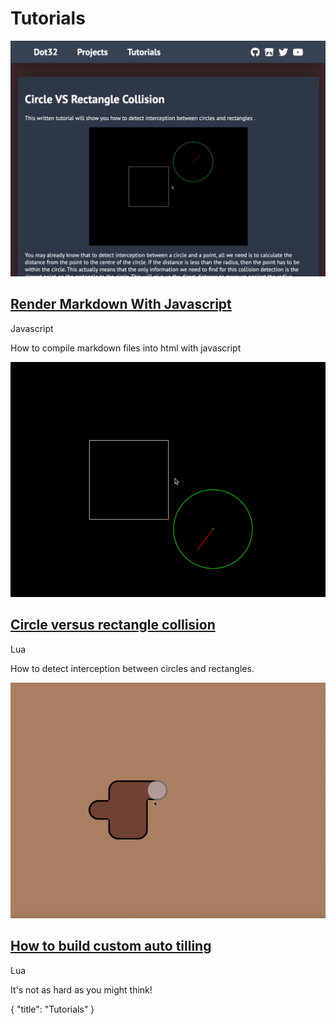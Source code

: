 # Tutorials

<p></p>
<div class=largeLink>
	<a href="/tutorials/render-markdown-with-javascript" onClick="setContent('tutorials/render-markdown-with-javascript'); return false">
		<img src="/tutorials/mysite.png">
	</a>
	<div>
		<a href="/tutorials/render-markdown-with-javascript" onClick="setContent('tutorials/render-markdown-with-javascript'); return false">
			<h2>Render Markdown With Javascript</h2>
		</a>
		<span class="tag">Javascript</span>
		<p>How to compile markdown files into html with javascript</p>
	</div>
</div>
<p></p>
<div class=largeLink>
	<a href="/tutorials/circle-vs-rectangle-collision" onClick="setContent('tutorials/circle-vs-rectangle-collision'); return false">
		<img src="/tutorials/rectvcircle.gif">
	</a>
	<div>
		<a href="/tutorials/circle-vs-rectangle-collision" onClick="setContent('tutorials/circle-vs-rectangle-collision'); return false">
			<h2>Circle versus rectangle collision</h2>
		</a>
		<span class="tag">Lua</span>
		<p>How to detect interception between circles and rectangles.</p>
	</div>
</div>
<p></p>
<div class=largeLink>
	<a href="/tutorials/auto-tilling" onClick="setContent('tutorials/auto-tilling'); return false">
		<img src="/tutorials/autotilling.gif">
	</a>
	<div>
		<a href="/tutorials/auto-tilling" onClick="setContent('tutorials/auto-tilling'); return false">
			<h2>How to build custom auto tilling</h2>
		</a>
		<span class="tag">Lua</span>
		<p>It's not as hard as you might think!</p>
	</div>
</div>

<div id="json">
  {
    "title": "Tutorials"
  }
</div>